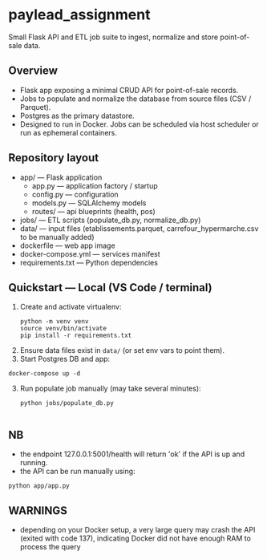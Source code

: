 # paylead_assignment

Small Flask API and ETL job suite to ingest, normalize and store point-of-sale data.

## Overview
- Flask app exposing a minimal CRUD API for point-of-sale records.
- Jobs to populate and normalize the database from source files (CSV / Parquet).
- Postgres as the primary datastore.
- Designed to run in Docker. Jobs can be scheduled via host scheduler or run as ephemeral containers.

## Repository layout
- app/ — Flask application
  - app.py — application factory / startup
  - config.py — configuration
  - models.py — SQLAlchemy models
  - routes/ — api blueprints (health, pos)
- jobs/ — ETL scripts (populate_db.py, normalize_db.py)
- data/ — input files (etablissements.parquet, carrefour_hypermarche.csv to be manually added)
- dockerfile — web app image
- docker-compose.yml — services manifest
- requirements.txt — Python dependencies

## Quickstart — Local (VS Code / terminal)
1. Create and activate virtualenv:
   ```
   python -m venv venv
   source venv/bin/activate
   pip install -r requirements.txt
   ```
2. Ensure data files exist in `data/` (or set env vars to point them).
3. Start Postgres DB and app:
  ```
  docker-compose up -d 
  ```
3. Run populate job manually (may take several minutes):
   ```
   python jobs/populate_db.py
  
   ```

## NB
- the endpoint 127.0.0.1:5001/health will return 'ok' if the API is up and running.
- the API can be run manually using:
```
python app/app.py
```
## WARNINGS
- depending on your Docker setup, a very large query may crash the API (exited with code 137), indicating Docker did not have enough RAM to process the query 